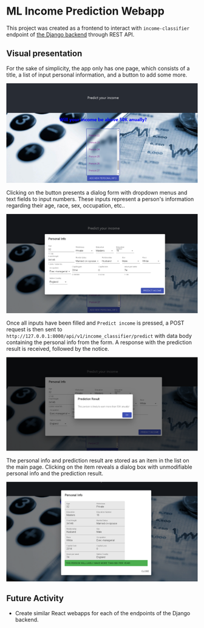 # ML Income Prediction Webapp

This project was created as a frontend to interact with `income-classifier` endpoint of [the Django backend](https://github.com/DoTrongAnh/ML-service-demo) through REST API.

## Visual presentation

For the sake of simplicity, the app only has one page, which consists of a title, a list of input personal information, and a button to add some more.

![main_gui](doc/img/main_gui.PNG)

Clicking on the button presents a dialog form with dropdown menus and text fields to input numbers. These inputs represent a person's information regarding their age, race, sex, occupation, etc..

![form](doc/img/PersonForm.PNG)

Once all inputs have been filled and `Predict income` is pressed, a POST request is then sent to `http://127.0.0.1:8000/api/v1/income_classifier/predict` with data body containing the personal info from the form. A response with the prediction result is received, followed by the notice.

![notice](doc/img/Predict_notice.PNG)

The personal info and prediction result are stored as an item in the list on the main page. Clicking on the item reveals a dialog box with unmodifiable personal info and the prediction result.

![record](doc/img/PersonRecord.PNG)

## Future Activity
- Create similar React webapps for each of the endpoints of the Django backend.
